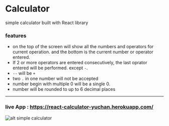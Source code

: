 # Calculator

simple calculator built with React library

### features

- on the top of the screen will show all the numbers and operators for current operation. and the bottom is the current number or operator entered.
- If 2 or more operators are entered consecutively, the last oprator entered will be performed. except `-`.
- `--` will be `+`
- two `.` in one number will not be accepted
- number begin with multiple 0 will be a single 0.
- number will be rounded to up to 6 decimal places


___

### live App : https://react-calculator-yuchan.herokuapp.com/ 

![alt simple calculator](https://i.imgur.com/M1X7bsBm.jpg)



